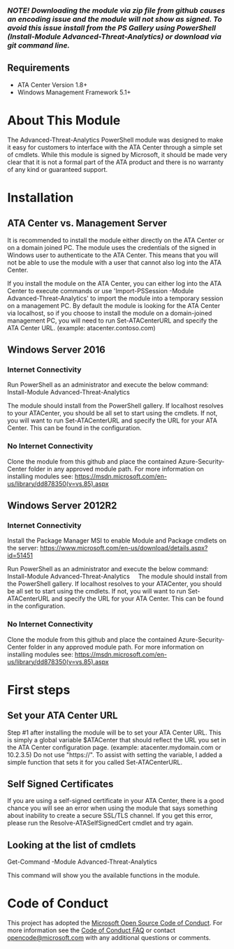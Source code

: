 ### **_NOTE! Downloading the module via zip file from github causes an encoding issue and the module will not show as signed. To avoid this issue install from the PS Gallery using PowerShell (Install-Module Advanced-Threat-Analytics) or download via git command line._**
  
## Requirements
- ATA Center Version 1.8+
- Windows Management Framework 5.1+
  
# About This Module
The Advanced-Threat-Analytics PowerShell module was designed to make it easy for customers to interface with the ATA Center through a simple set of cmdlets.
While this module is signed by Microsoft, it should be made very clear that it is not a formal part of the ATA product and there is no warranty of any kind or guaranteed support.

# Installation

## ATA Center vs. Management Server
It is recommended to install the module either directly on the ATA Center or on a domain joined PC. The module uses the credentials of the signed in Windows user to authenticate to the ATA Center. This means that you will not be able to use the module with a user that cannot also log into the ATA Center.

If you install the module on the ATA Center, you can either log into the ATA Center to execute commands or use 'Import-PSSession -Module Advanced-Threat-Analytics' to import the module into a temporary session on a management PC. By default the module is looking for the ATA Center via localhost, so if you choose to install the module on a domain-joined management PC, you will need to run Set-ATACenterURL and specify the ATA Center URL. (example: atacenter.contoso.com)

## Windows Server 2016

### Internet Connectivity
Run PowerShell as an administrator and execute the below command:
Install-Module Advanced-Threat-Analytics

The module should install from the PowerShell gallery. If localhost resolves to your ATACenter, you should be all set to start using the cmdlets. If not, you will want to run Set-ATACenterURL and specify the URL for your ATA Center. This can be found in the configuration.

### No Internet Connectivity
Clone the module from this github and place the contained Azure-Security-Center folder in any approved module path.
For more information on installing modules see: https://msdn.microsoft.com/en-us/library/dd878350(v=vs.85).aspx

## Windows Server 2012R2

### Internet Connectivity
Install the Package Manager MSI to enable Module and Package cmdlets on the server: https://www.microsoft.com/en-us/download/details.aspx?id=51451

Run PowerShell as an administrator and execute the below command:  
Install-Module Advanced-Threat-Analytics  
  
The module should install from the PowerShell gallery. If localhost resolves to your ATACenter, you should be all set to start using the cmdlets. If not, you will want to run Set-ATACenterURL and specify the URL for your ATA Center. This can be found in the configuration.  
  
### No Internet Connectivity
Clone the module from this github and place the contained Azure-Security-Center folder in any approved module path.
For more information on installing modules see: https://msdn.microsoft.com/en-us/library/dd878350(v=vs.85).aspx

# First steps

## Set your ATA Center URL
Step #1 after installing the module will be to set your ATA Center URL. This is simply a global variable $ATACenter that should reflect the URL you set in the ATA Center configuration page. (example: atacenter.mydomain.com or 10.2.3.5) Do not use "https://". To assist with setting the variable, I added a simple function that sets it for you called Set-ATACenterURL.

## Self Signed Certificates
If you are using a self-signed certificate in your ATA Center, there is a good chance you will see an error when using the module that says something about inability to create a secure SSL/TLS channel. If you get this error, please run the Resolve-ATASelfSignedCert cmdlet and try again.

## Looking at the list of cmdlets
Get-Command -Module Advanced-Threat-Analytics

This command will show you the available functions in the module.

# Code of Conduct

This project has adopted the [Microsoft Open Source Code of Conduct](https://opensource.microsoft.com/codeofconduct/).
For more information see the [Code of Conduct FAQ](https://opensource.microsoft.com/codeofconduct/faq/) or
contact [opencode@microsoft.com](mailto:opencode@microsoft.com) with any additional questions or comments.
